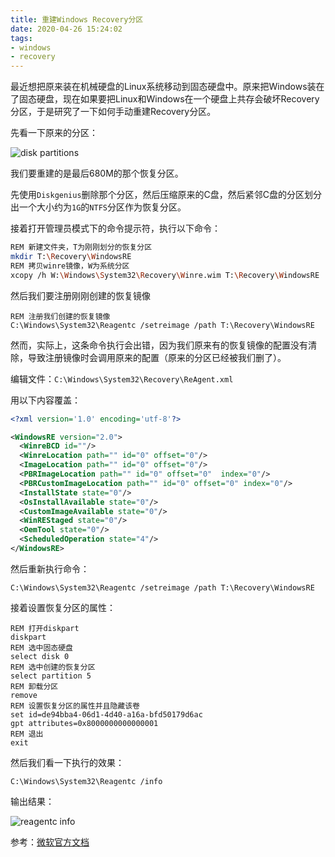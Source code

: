```yaml
---
title: 重建Windows Recovery分区
date: 2020-04-26 15:24:02
tags:
- windows
- recovery
---
```


最近想把原来装在机械硬盘的Linux系统移动到固态硬盘中。原来把Windows装在了固态硬盘，现在如果要把Linux和Windows在一个硬盘上共存会破坏Recovery分区，于是研究了一下如何手动重建Recovery分区。

<!--more-->

先看一下原来的分区：

<img src="recovery-1.webp" alt="disk partitions">

我们要重建的是最后680M的那个恢复分区。

先使用`Diskgenius`删除那个分区，然后压缩原来的C盘，然后紧邻C盘的分区划分出一个大小约为`1G`的`NTFS`分区作为恢复分区。

接着打开管理员模式下的命令提示符，执行以下命令：

```bash
REM 新建文件夹，T为刚刚划分的恢复分区
mkdir T:\Recovery\WindowsRE
REM 拷贝winre镜像，W为系统分区
xcopy /h W:\Windows\System32\Recovery\Winre.wim T:\Recovery\WindowsRE
```

然后我们要注册刚刚创建的恢复镜像

```shell
REM 注册我们创建的恢复镜像
C:\Windows\System32\Reagentc /setreimage /path T:\Recovery\WindowsRE
```

然而，实际上，这条命令执行会出错，因为我们原来有的恢复镜像的配置没有清除，导致注册镜像时会调用原来的配置（原来的分区已经被我们删了）。

编辑文件：`C:\Windows\System32\Recovery\ReAgent.xml`

用以下内容覆盖：

```xml
<?xml version='1.0' encoding='utf-8'?>

<WindowsRE version="2.0">
  <WinreBCD id=""/>
  <WinreLocation path="" id="0" offset="0"/>
  <ImageLocation path="" id="0" offset="0"/>
  <PBRImageLocation path="" id="0" offset="0"  index="0"/>
  <PBRCustomImageLocation path="" id="0" offset="0" index="0"/>
  <InstallState state="0"/>
  <OsInstallAvailable state="0"/>
  <CustomImageAvailable state="0"/>
  <WinREStaged state="0"/>
  <OemTool state="0"/>
  <ScheduledOperation state="4"/>
</WindowsRE>
```

然后重新执行命令：

```shell
C:\Windows\System32\Reagentc /setreimage /path T:\Recovery\WindowsRE
```

接着设置恢复分区的属性：

```shell
REM 打开diskpart
diskpart
REM 选中固态硬盘
select disk 0
REM 选中创建的恢复分区
select partition 5
REM 卸载分区
remove
REM 设置恢复分区的属性并且隐藏该卷
set id=de94bba4-06d1-4d40-a16a-bfd50179d6ac
gpt attributes=0x8000000000000001
REM 退出
exit
```

然后我们看一下执行的效果：

```shell
C:\Windows\System32\Reagentc /info
```

输出结果：

<img src="recovery-3.webp" alt="reagentc info">

参考：[微软官方文档](https://docs.microsoft.com/en-us/windows-hardware/manufacture/desktop/deploy-windows-re)
